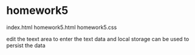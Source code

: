 # homework5

index.html
homework5.html
homework5.css


edit the teext area to enter the text data and local storage can be used to persist the data 

